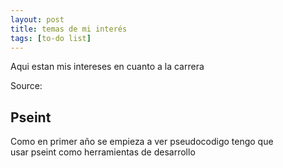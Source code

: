 ```yaml
---
layout: post
title: temas de mi interés
tags: [to-do list]
---
```


Aqui estan mis intereses en cuanto a la carrera

Source:

<h2>Pseint</h2>
<p>Como en primer año se empieza a ver pseudocodigo tengo que <br> usar pseint como herramientas de desarrollo</p>
